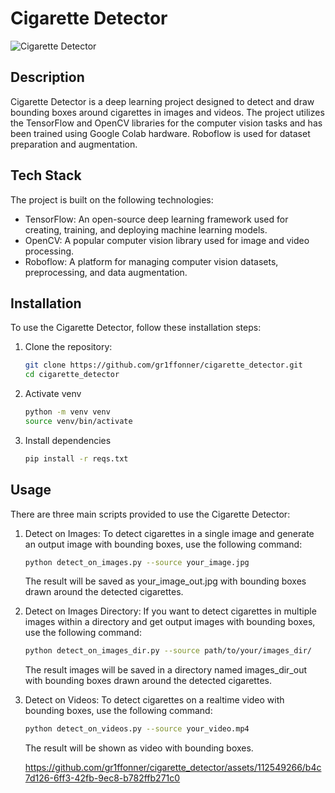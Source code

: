 # Cigarette Detector

![Cigarette Detector](https://github.com/gr1ffonner/cigarette_detector/assets/112549266/f9745bb6-193d-4843-9660-ad9f1d2b7cf5)

## Description

Cigarette Detector is a deep learning project designed to detect and draw bounding boxes around cigarettes in images and videos. The project utilizes the TensorFlow and OpenCV libraries for the computer vision tasks and has been trained using Google Colab hardware. Roboflow is used for dataset preparation and augmentation.

## Tech Stack

The project is built on the following technologies:

- TensorFlow: An open-source deep learning framework used for creating, training, and deploying machine learning models.
- OpenCV: A popular computer vision library used for image and video processing.
- Roboflow: A platform for managing computer vision datasets, preprocessing, and data augmentation.

## Installation

To use the Cigarette Detector, follow these installation steps:

1. Clone the repository:

   ```bash
   git clone https://github.com/gr1ffonner/cigarette_detector.git
   cd cigarette_detector
2. Activate venv
   
   ```bash
   python -m venv venv
   source venv/bin/activate
3. Install dependencies
   
   ```bash
   pip install -r reqs.txt

## Usage

There are three main scripts provided to use the Cigarette Detector:

1. Detect on Images:
  To detect cigarettes in a single image and generate an output image with bounding boxes, use the following command:
  
    ```bash
    python detect_on_images.py --source your_image.jpg
    ```
    The result will be saved as your_image_out.jpg with bounding boxes drawn around the detected cigarettes.
   
2. Detect on Images Directory:
  If you want to detect cigarettes in multiple images within a directory and get output images with bounding boxes, use the following command:
  
    ```bash
    python detect_on_images_dir.py --source path/to/your/images_dir/
    ```
    The result images will be saved in a directory named images_dir_out with bounding boxes drawn around the detected cigarettes.
   
3. Detect on Videos:
  To detect cigarettes on a realtime video with bounding boxes, use the following command:
  
    ```bash
    python detect_on_videos.py --source your_video.mp4
    ```
    The result will be shown as video with bounding boxes.
   
   https://github.com/gr1ffonner/cigarette_detector/assets/112549266/b4c7d126-6ff3-42fb-9ec8-b782ffb271c0




    




  
